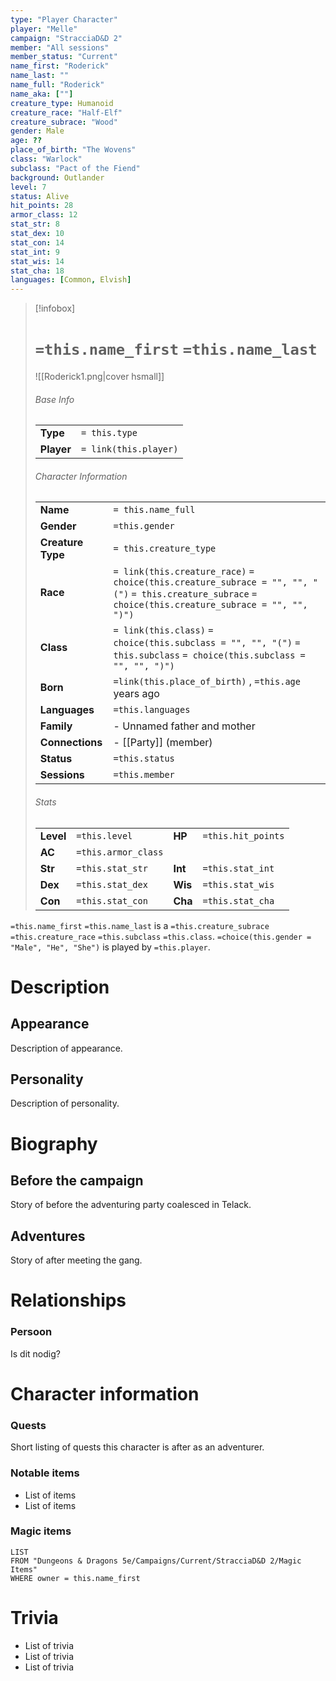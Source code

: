 ```yaml
---
type: "Player Character"
player: "Melle"
campaign: "StracciaD&D 2"
member: "All sessions"
member_status: "Current"
name_first: "Roderick"
name_last: ""
name_full: "Roderick"
name_aka: [""]
creature_type: Humanoid
creature_race: "Half-Elf"
creature_subrace: "Wood"
gender: Male
age: ??
place_of_birth: "The Wovens"
class: "Warlock"
subclass: "Pact of the Fiend"
background: Outlander
level: 7
status: Alive
hit_points: 28
armor_class: 12
stat_str: 8
stat_dex: 10
stat_con: 14
stat_int: 9
stat_wis: 14
stat_cha: 18
languages: [Common, Elvish]
---
```

> [!infobox]  
> # `=this.name_first` `=this.name_last`
> ![[Roderick1.png|cover hsmall]]  
> ###### Base Info
> | | |  
> |---|---|  
> | **Type** | `= this.type` |
> | **Player** | `= link(this.player)` |
> ###### Character Information  
> | | |  
> |---|---|  
> | **Name** | `= this.name_full` |
> | **Gender** | `=this.gender` | 
> | **Creature Type** | `= this.creature_type` |
> | **Race** | `= link(this.creature_race)` `= choice(this.creature_subrace = "", "", "(")` `= this.creature_subrace` `= choice(this.creature_subrace = "", "", ")")`|  
> | **Class** | `= link(this.class)` `= choice(this.subclass = "", "", "(")` `= this.subclass` `= choice(this.subclass = "", "", ")")`|  
> | **Born** | `=link(this.place_of_birth)` , `=this.age` years ago|  
> | **Languages** | `=this.languages` |  
> | **Family** | - Unnamed father and mother |
> | **Connections** | - [[Party]] (member) |
> | **Status** | `=this.status` |
> | **Sessions** | `=this.member` |
> ###### Stats
> | | | | |
> |---|---|---|---|
> | **Level** | `=this.level` | **HP** | `=this.hit_points` |
> | **AC** | `=this.armor_class` | | |
> | **Str** | `=this.stat_str` | **Int** | `=this.stat_int` |
> | **Dex** | `=this.stat_dex` | **Wis** | `=this.stat_wis` |
> | **Con** | `=this.stat_con` | **Cha** | `=this.stat_cha` |

`=this.name_first` `=this.name_last` is a `=this.creature_subrace` `=this.creature_race` `=this.subclass` `=this.class`. `=choice(this.gender = "Male", "He", "She")` is played by `=this.player`. 
# Description
## Appearance
Description of appearance.
## Personality
Description of personality.
# Biography
## Before the campaign
Story of before the adventuring party coalesced in Telack.
## Adventures
Story of after meeting the gang.
# Relationships
### Persoon
Is dit nodig?
# Character information
### Quests
Short listing of quests this character is after as an adventurer.
### Notable items
- List of items
- List of items
### Magic items
```dataview
LIST
FROM "Dungeons & Dragons 5e/Campaigns/Current/StracciaD&D 2/Magic Items"
WHERE owner = this.name_first
```
# Trivia
- List of trivia
- List of trivia
- List of trivia